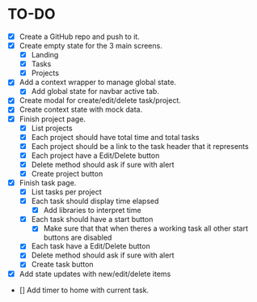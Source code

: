 # TO-DO

- [x] Create a GitHub repo and push to it.
- [x] Create empty state for the 3 main screens.
  - [x] Landing
  - [x] Tasks
  - [x] Projects
- [x] Add a context wrapper to manage global state.
  - [x] Add global state for navbar active tab.
- [x] Create modal for create/edit/delete task/project.
- [x] Create context state with mock data.
- [x] Finish project page.
  - [x] List projects
  - [x] Each project should have total time and total tasks
  - [x] Each project should be a link to the task header that it represents
  - [x] Each project have a Edit/Delete button
  - [x] Delete method should ask if sure with alert
  - [x] Create project button
- [x] Finish task page.
  - [x] List tasks per project
  - [x] Each task should display time elapsed
    - [x] Add libraries to interpret time
  - [x] Each task should have a start button
    - [x] Make sure that that when theres a working task all other start buttons are disabled
  - [x] Each task have a Edit/Delete button
  - [x] Delete method should ask if sure with alert
  - [x] Create task button
- [x] Add state updates with new/edit/delete items
- [] Add timer to home with current task.
